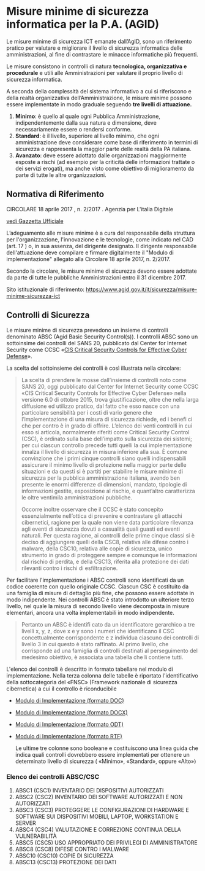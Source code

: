 # Misure minime di sicurezza informatica per la P.A. (AGID)

Le misure minime di sicurezza ICT emanate dall’AgID, sono un riferimento pratico per valutare e migliorare il livello di sicurezza informatica delle amministrazioni, al fine di contrastare le minacce informatiche più frequenti.

Le misure consistono in controlli di natura **tecnologica, organizzativa e procedurale** e utili alle Amministrazioni per valutare il proprio livello di sicurezza informatica.

A seconda della complessità del sistema informativo a cui si riferiscono e della realtà organizzativa dell’Amministrazione, le misure minime possono essere implementate in modo graduale seguendo **tre livelli di attuazione.**

1. **Minimo**: è quello al quale ogni Pubblica Amministrazione, indipendentemente dalla sua natura e dimensione, deve necessariamente essere o rendersi conforme.
2. **Standard**: è il livello, superiore al livello minimo, che ogni amministrazione deve considerare come base di riferimento in termini di sicurezza e rappresenta la maggior parte delle realtà della PA italiana.
3. **Avanzato**: deve essere adottato dalle organizzazioni maggiormente esposte a rischi (ad esempio per la criticità delle informazioni trattate o dei servizi erogati), ma anche visto come obiettivo di miglioramento da parte di tutte le altre organizzazioni.

## Normativa di Riferimento

CIRCOLARE 18 aprile 2017 , n. 2/2017 . Agenzia per L'italia Digitale

[vedi Gazzetta Ufficiale](https://cert-agid.gov.it/download/CircolareAgID_170418_n_2_2017_Mis_minime_sicurezza_ICT_PA-GU-103-050517-2.pdf)

L’adeguamento alle misure minime è a cura del responsabile della struttura per l'organizzazione, l'innovazione e le tecnologie, come indicato nel CAD (art. 17 ) o, in sua assenza, del dirigente designato. Il dirigente responsabile dell'attuazione deve compilare e firmare digitalmente il "Modulo di implementazione" allegato alla Circolare 18 aprile 2017, n. 2/2017.

Secondo la circolare, le misure minime di sicurezza devono essere adottate da parte di tutte le pubbliche Amministrazioni entro il 31 dicembre 2017.

Sito istituzionale di riferimento: https://www.agid.gov.it/it/sicurezza/misure-minime-sicurezza-ict 

## Controlli di Sicurezza 

Le misure minime di sicurezza prevedono un insieme di controlli denominato ABSC (Agid Basic Security Control(s)). I controlli ABSC sono un sottoinsime dei controlli del SANS 20,  pubblicato dal Center for Internet Security come CCSC «[CIS Critical Security Controls for Effective Cyber Defense](https://www.cisecurity.org/controls/)». 

La scelta del sottoinsieme dei controlli è così illustrata nella circolare:

> La scelta di prendere le mosse dall’insieme di controlli noto come SANS 20, oggi pubblicato dal Center for Internet Security come CCSC «CIS Critical Security Controls for Effective Cyber Defense» nella versione 6.0 di ottobre 2015, trova giustificazione, oltre che nella larga diffusione ed utilizzo pratico, dal fatto che esso nasce con una particolare sensibilità per i costi di vario genere che l’implementazione di una misura di sicurezza richiede, ed i benefi ci che per contro è in grado di offrire. L’elenco dei venti controlli in cui esso si articola, normalmente riferiti come Critical Security Control (CSC), è ordinato sulla base dell’impatto sulla sicurezza dei sistemi; per cui ciascun controllo precede tutti quelli la cui implementazione innalza il livello di sicurezza in misura inferiore alla sua. È comune convinzione che i primi cinque controlli siano quelli indispensabili assicurare il minimo livello di protezione nella maggior parte delle situazioni e da questi si è partiti per stabilire le misure minime di sicurezza per la pubblica amministrazione italiana, avendo ben presente le enormi differenze di dimensioni, mandato, tipologie di informazioni gestite, esposizione al rischio, e quant’altro caratterizza le oltre ventimila amministrazioni pubbliche.
>
>  Occorre inoltre osservare che il CCSC è stato concepito essenzialmente nell’ottica di prevenire e contrastare gli attacchi cibernetici, ragione per la quale non viene data particolare rilevanza agli eventi di sicurezza dovuti a casualità quali guasti ed eventi naturali. Per questa ragione, ai controlli delle prime cinque classi si è deciso di aggiungere quelli della CSC8, relativa alle difese contro i malware, della CSC10, relativa alle copie di sicurezza, unico strumento in grado di proteggere sempre e comunque le informazioni dal rischio di perdita, e della CSC13, riferita alla protezione dei dati rilevanti contro i rischi di esfiltrazione.



Per facilitare l'implementazione i ABSC controlli sono identificati da un codice coerente con quello originale CCSC. Ciascun CSC è costituito da una famiglia di misure di dettaglio più fine, che possono essere adottate in modo indipendente. Nei controlli ABSC  è stato introdotto un ulteriore terzo livello, nel quale la misura di secondo livello viene decomposta in misure elementari, ancora una volta implementabili in modo indipendente. 

> Pertanto un ABSC è identifi cato da un identificatore gerarchico a tre livelli x, y, z, dove x e y sono i numeri che identificano il CSC concettualmente corrispondente e z individua ciascuno dei controlli di livello 3 in cui questo è stato raffinato. Al primo livello, che corrisponde ad una famiglia di controlli destinati al perseguimento del medesimo obiettivo, è associata una tabella che li contiene tutti. 

L'elenco dei controlli è descritto in formato tabellare nel modulo di implementazione. Nella terza colonna delle tabelle è riportato l'identificativo della sottocategoria del «FNSC» (Framework nazionale di sicurezza cibernetica) a cui il controllo è riconducibile

- [Modulo di Implementazione (formato DOC)](https://cert-agid.gov.it/download/MM.doc)
- [Modulo di Implementazione (formato DOCX)](https://cert-agid.gov.it/download/MM.docx)
- [Modulo di Implementazione (formato ODT)](https://cert-agid.gov.it/download/MM.odt)
- [Modulo di Implementazione (formato RTF)](https://cert-agid.gov.it/download/MM.rtf)



  Le ultime tre colonne sono booleane e costituiscono una linea guida che indica quali controlli dovrebbero essere implementati per ottenere un determinato livello di sicurezza ( «Minimo», «Standard», oppure «Alto») 

### Elenco dei controlli ABSC/CSC

1. ABSC1 (CSC1) INVENTARIO DEI DISPOSITIVI AUTORIZZATI 
2. ABSC2 (CSC2) INVENTARIO DEI SOFTWARE AUTORIZZATI E NON AUTORIZZATI 
3. ABSC3 (CSC3) PROTEGGERE LE CONFIGURAZIONI DI HARDWARE E SOFTWARE SUI DISPOSITIVI MOBILI, LAPTOP, WORKSTATION E SERVER 
4. ABSC4 (CSC4) VALUTAZIONE E CORREZIONE CONTINUA DELLA VULNERABILITÀ 
5. ABSC5 (CSC5) USO APPROPRIATO DEI PRIVILEGI DI AMMINISTRATORE 
6. ABSC8 (CSC8) DIFESE CONTRO I MALWARE 
7. ABSC10 (CSC10) COPIE DI SICUREZZA 
8. ABSC13 (CSC13) PROTEZIONE DEI DATI 